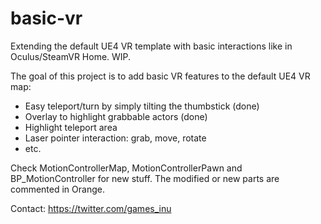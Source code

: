 # basic-vr
Extending the default UE4 VR template with basic interactions like in Oculus/SteamVR Home. WIP.

The goal of this project is to add basic VR features to the default UE4 VR map:

- Easy teleport/turn by simply tilting the thumbstick (done)
- Overlay to highlight grabbable actors (done)
- Highlight teleport area
- Laser pointer interaction: grab, move, rotate
- etc.

Check MotionControllerMap, MotionControllerPawn and BP_MotionController for new stuff.
The modified or new parts are commented in Orange.

Contact: https://twitter.com/games_inu
